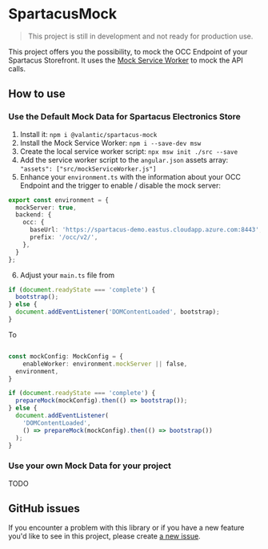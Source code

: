 # SpartacusMock

> This project is still in development and not ready for production use.

This project offers you the possibility, to mock the OCC Endpoint of your Spartacus Storefront. It uses the [Mock Service Worker](https://mswjs.io/) to mock the API calls.

## How to use

### Use the Default Mock Data for Spartacus Electronics Store 

1. Install it: `npm i @valantic/spartacus-mock`
2. Install the Mock Service Worker: `npm i --save-dev msw`
3. Create the local service worker script: `npx msw init ./src --save`
4. Add the service worker script to the `angular.json` assets array: `"assets": ["src/mockServiceWorker.js"]`
5. Enhance your `environment.ts` with the information about your OCC Endpoint and the trigger to enable / disable the mock server:
```ts
export const environment = {
  mockServer: true,
  backend: {
    occ: {
      baseUrl: 'https://spartacus-demo.eastus.cloudapp.azure.com:8443',
      prefix: '/occ/v2/',
    },
  }
};
```

6. Adjust your `main.ts` file from

```ts
if (document.readyState === 'complete') {
  bootstrap();
} else {
  document.addEventListener('DOMContentLoaded', bootstrap);
}

```

To

```ts

const mockConfig: MockConfig = {
	enableWorker: environment.mockServer || false,
  environment,
}

if (document.readyState === 'complete') {
  prepareMock(mockConfig).then(() => bootstrap());
} else {
  document.addEventListener(
    'DOMContentLoaded',
    () => prepareMock(mockConfig).then(() => bootstrap())
  );
}
```

### Use your own Mock Data for your project

TODO

## GitHub issues

If you encounter a problem with this library or if you have a new feature you'd like to see in this project,
please create [a new issue](https://github.com/valantic/spartacus-mock/issues/new/choose).
